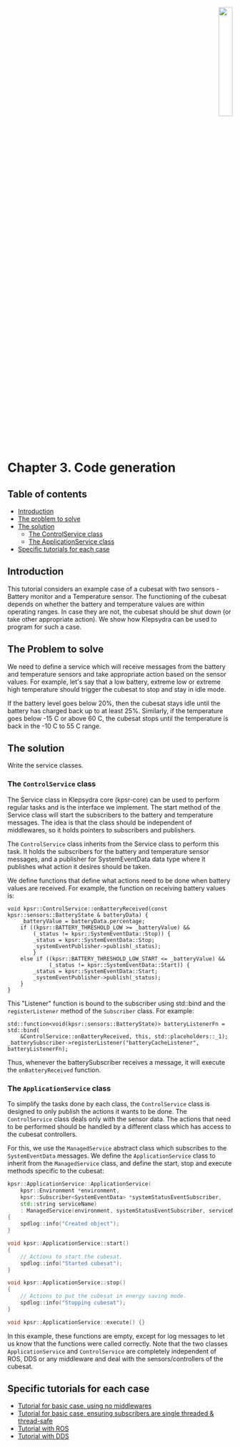 <p align="right">
  <img width="25%" height="25%"src="../images/klepsydra_logo.jpg">
</p>

# Chapter 3. Code generation

## Table of contents
* [Introduction](#introduction)
* [The problem to solve](#the-problem)
* [The solution](#the-solution)
    * [The ControlService class](#the-controlservice-class)
    * [The ApplicationService class](#the-applicationservice-class)
* [Specific tutorials for each case](#specific-tutorials-for-each-case)

<a name="introduction"></a>
## Introduction

This tutorial considers an example case of a cubesat with two
sensors - Battery monitor and a Temperature sensor. The functioning of
the cubesat depends on whether the battery and temperature values are
within operating ranges. In case they are not, the cubesat should be
shut down (or take other appropriate action). We show how Klepsydra
can be used to program for such a case.

<a name="the-problem"></a>
## The Problem to solve

We need to define a service which will receive messages from the
battery and temperature sensors and take appropriate action based on
the sensor values. For example, let's say that a low battery, extreme
low or extreme high temperature should trigger the cubesat to stop and
stay in idle mode.

If the battery level goes below 20%, then the cubesat stays idle until
the battery has charged back up to at least 25%. Similarly, if the
temperature goes below -15 C or above 60 C, the cubesat stops until
the temperature is back in the -10 C to 55 C range.

<a name="the-solution"></a>
## The solution

Write the service classes.

<a name="the-controlservice-class"></a>
### The `ControlService` class

The Service class in Klepsydra core (kpsr-core) can be used to perform
regular tasks and is the interface we implement. The start method of
the Service class will start the subscribers to the battery and
temperature messages. The idea is that the class should be independent
of middlewares, so it holds pointers to subscribers and publishers.

The `ControlService` class inherits from the Service class to perform
this task. It holds the subscribers for the battery and temperature
sensor messages, and a publisher for SystemEventData data type where it
publishes what action it desires should be taken.

We define functions that define what actions need to be done when
battery values are received. For example, the function on receiving
battery values is:

```
void kpsr::ControlService::onBatteryReceived(const kpsr::sensors::BatteryState & batteryData) {
    _batteryValue = batteryData.percentage;
    if ((kpsr::BATTERY_THRESHOLD_LOW >= _batteryValue) &&
        (_status != kpsr::SystemEventData::Stop)) {
        _status = kpsr::SystemEventData::Stop;
        _systemEventPublisher->publish(_status);
        }
    else if ((kpsr::BATTERY_THRESHOLD_LOW_START <= _batteryValue) &&
             (_status != kpsr::SystemEventData::Start)) {
        _status = kpsr::SystemEventData::Start;
        _systemEventPublisher->publish(_status);
    }
}
```

This "Listener" function is bound to the subscriber using std::bind and the `registerListener` method of the `Subscriber` class. For example:

```
std::function<void(kpsr::sensors::BatteryState)> batteryListenerFn = std::bind(
    &ControlService::onBatteryReceived, this, std::placeholders::_1);
_batterySubscriber->registerListener("batteryCacheListener", batteryListenerFn);
```

Thus, whenever the batterySubscriber receives a message, it will
execute the `onBatteryReceived` function.

<a name="the-applicationService-class"></a>
### The `ApplicationService` class

To simplify the tasks done by each class, the `ControlService` class
is designed to only publish the actions it wants to be done. The
`ControlService` class deals only with the sensor data. The actions
that need to be performed should be handled by a different class which
has access to the cubesat controllers.

For this, we use the `ManagedService` abstract class which subscribes
to the `SystemEventData` messages. We define the `ApplicationService`
class to inherit from the `ManagedService` class, and define the
start, stop and execute methods specific to the cubesat:

```cpp
kpsr::ApplicationService::ApplicationService(
    kpsr::Environment *environment,
    kpsr::Subscriber<SystemEventData> *systemStatusEventSubscriber,
    std::string serviceName)
    : ManagedService(environment, systemStatusEventSubscriber, serviceName)
{
    spdlog::info("Created object");
}

void kpsr::ApplicationService::start()
{
    // Actions to start the cubesat.
    spdlog::info("Started cubesat");
}

void kpsr::ApplicationService::stop()
{
    // Actions to put the cubesat in energy saving mode.
    spdlog::info("Stopping cubesat");
}

void kpsr::ApplicationService::execute() {}
```

In this example, these functions are empty, except for log messages to
let us know that the functions were called correctly. Note that the
two classes `ApplicationService` and `ControlService` are completely
independent of ROS, DDS or any middleware and deal with the
sensors/controllers of the cubesat.

<a name="specific-tutorials-for-each-case"></a>
## Specific tutorials for each case

- [Tutorial for basic case, using no middlewares](./chapter3_part1.md)
- [Tutorial for basic case, ensuring subscribers are single threaded & thread-safe](./chapter3_part2.md)
- [Tutorial with ROS](./chapter3_part3.md)
- [Tutorial with DDS](./chapter3_part4.md)

